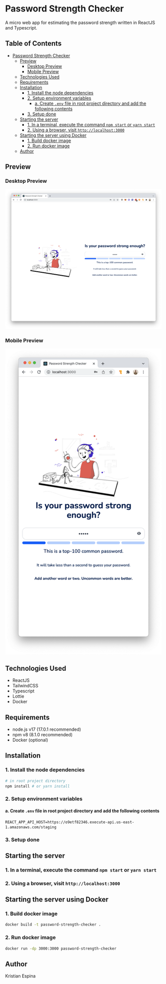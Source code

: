 # Password Strength Checker

A micro web app for estimating the password strength written in ReactJS and Typescript.

## Table of Contents

- [Password Strength Checker](#password-strength-checker)
  - [Preview](#preview)
    - [Desktop Preview](#desktop-preview)
    - [Mobile Preview](#mobile-preview)
  - [Technologies Used](#technologies-used)
  - [Requirements](#requirements)
  - [Installation](#installation)
    - [1. Install the node dependencies](#1-install-the-node-dependencies)
    - [2. Setup environment variables](#2-setup-environment-variables)
      - [a. Create `.env` file in root project directory and add the following contents](#a-create--env--file-in-root-project-directory-and-add-the-following-contents)
    - [3. Setup done](#3-setup-done)
  - [Starting the server](#starting-the-server)
    - [1. In a terminal, execute the command `npm start` or `yarn start`](#1-in-a-terminal--execute-the-command--npm-start--or--yarn-start-)
    - [2. Using a browser, visit `http://localhost:3000`](#2-using-a-browser--visit--http---localhost-3000-)
  - [Starting the server using Docker](#starting-the-server-using-docker)
    - [1. Build docker image](#1-build-docker-image)
    - [2. Run docker image](#2-run-docker-image)
  - [Author](#author)

## Preview

### Desktop Preview

![Desktop Preview](./docs/desktop-preview.png)

### Mobile Preview

![Mobile Preview](./docs/mobile-preview.png)

## Technologies Used

- ReactJS
- TailwindCSS
- Typescript
- Lottie
- Docker

## Requirements

- node.js v17 (17.0.1 recommended)
- npm v8 (8.1.0 recommended)
- Docker (optional)

## Installation

### 1. Install the node dependencies

```bash
# in root project directory
npm install # or yarn install
```

### 2. Setup environment variables

#### a. Create `.env` file in root project directory and add the following contents

```
REACT_APP_API_HOST=https://o9etf82346.execute-api.us-east-1.amazonaws.com/staging
```

### 3. Setup done

## Starting the server

### 1. In a terminal, execute the command `npm start` or `yarn start`

### 2. Using a browser, visit `http://localhost:3000`

## Starting the server using Docker

### 1. Build docker image

```bash
docker build -t password-strength-checker .
```

### 2. Run docker image

```bash
docker run -dp 3000:3000 password-strength-checker
```

## Author

Kristian Espina
